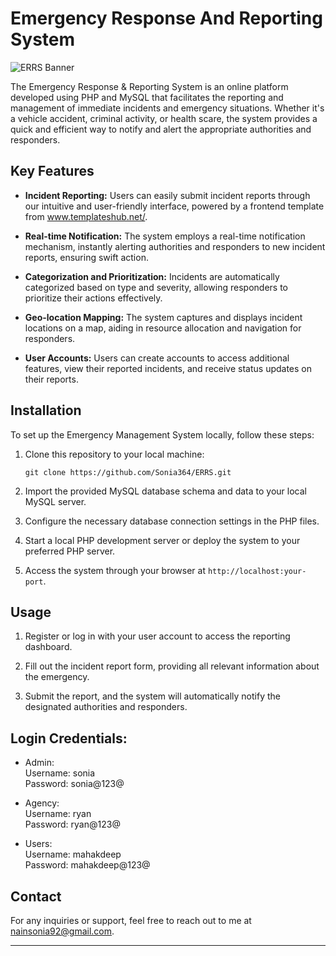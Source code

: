# Emergency Response And Reporting System

![ERRS Banner](/img/home_img.png)

The Emergency Response & Reporting System is an online platform developed using PHP and MySQL that facilitates the reporting and management of immediate incidents and emergency situations. Whether it's a vehicle accident, criminal activity, or health scare, the system provides a quick and efficient way to notify and alert the appropriate authorities and responders.

## Key Features

- **Incident Reporting:** Users can easily submit incident reports through our intuitive and user-friendly interface, powered by a frontend template from www.templateshub.net/.

- **Real-time Notification:** The system employs a real-time notification mechanism, instantly alerting authorities and responders to new incident reports, ensuring swift action.

- **Categorization and Prioritization:** Incidents are automatically categorized based on type and severity, allowing responders to prioritize their actions effectively.

- **Geo-location Mapping:** The system captures and displays incident locations on a map, aiding in resource allocation and navigation for responders.

- **User Accounts:** Users can create accounts to access additional features, view their reported incidents, and receive status updates on their reports.

## Installation

To set up the Emergency Management System locally, follow these steps:

1. Clone this repository to your local machine:

   ```
   git clone https://github.com/Sonia364/ERRS.git
   ```

2. Import the provided MySQL database schema and data to your local MySQL server.

3. Configure the necessary database connection settings in the PHP files.

4. Start a local PHP development server or deploy the system to your preferred PHP server.

5. Access the system through your browser at `http://localhost:your-port`.

## Usage

1. Register or log in with your user account to access the reporting dashboard.

2. Fill out the incident report form, providing all relevant information about the emergency.

3. Submit the report, and the system will automatically notify the designated authorities and responders.

## Login Credentials:

- Admin: <br>
   Username: sonia <br>
   Password: sonia@123@ <br>

- Agency: <br>
   Username: ryan <br>
   Password: ryan@123@ <br>

- Users: <br>
   Username: mahakdeep <br>
   Password: mahakdeep@123@ <br>

## Contact

For any inquiries or support, feel free to reach out to me at nainsonia92@gmail.com.

---
